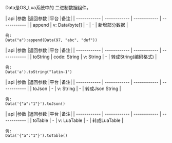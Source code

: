 Data是OS_Lua系统中的 二进制数据组件。



| api  |参数   |返回参数   |平台   |备注|
| ------------ | ------------ | ------------ | ------------ |
|   append     |   v: Data/byte[]   |  -   |   -  |     新增部分数据  |

    例:
    Data("a"):append(Data(97, "abc", "def"))


| api  |参数   |返回参数   |平台   |备注|
| ------------ | ------------ | ------------ | ------------ |
|   toString   |  code: String    | v: String    |   -  |   转成String(编码格式)    |

    例:
    Data('a').toString("latin-1")


| api  |参数   |返回参数   |平台   |备注|
| ------------ | ------------ | ------------ | ------------ |
|  toJson      |   -   |  v: String   |   -  |   转成Json String    |

    例:
    Data('{"a":"1"}').toJson()


| api  |参数   |返回参数   |平台   |备注|
| ------------ | ------------ | ------------ | ------------ |
|    toTable    |   -   |  v: LuaTable   |   -  |   转成LuaTable    |

    例:
    Data('{"a":"1"}').toTable()





